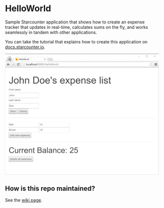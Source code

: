 # HelloWorld
Sample Starcounter application that shows how to create an expense tracker that updates in real-time, calculates sums on the fly, and works seamlessly in tandem with other applications.

You can take the tutorial that explains how to create this application on [docs.starcounter.io](https://docs.starcounter.io/tutorial).

![](./screenshot.png)

## How is this repo maintained?

See the [wiki page](https://github.com/StarcounterSamples/HelloWorld/wiki).
